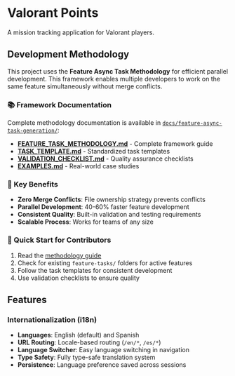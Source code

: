 # Valorant Points

A mission tracking application for Valorant players.

## Development Methodology

This project uses the **Feature Async Task Methodology** for efficient parallel development. This framework enables multiple developers to work on the same feature simultaneously without merge conflicts.

### 📚 Framework Documentation
Complete methodology documentation is available in [`docs/feature-async-task-generation/`](docs/feature-async-task-generation/):

- **[FEATURE_TASK_METHODOLOGY.md](docs/feature-async-task-generation/FEATURE_TASK_METHODOLOGY.md)** - Complete framework guide
- **[TASK_TEMPLATE.md](docs/feature-async-task-generation/TASK_TEMPLATE.md)** - Standardized task templates
- **[VALIDATION_CHECKLIST.md](docs/feature-async-task-generation/VALIDATION_CHECKLIST.md)** - Quality assurance checklists
- **[EXAMPLES.md](docs/feature-async-task-generation/EXAMPLES.md)** - Real-world case studies

### 🎯 Key Benefits
- **Zero Merge Conflicts**: File ownership strategy prevents conflicts
- **Parallel Development**: 40-60% faster feature development
- **Consistent Quality**: Built-in validation and testing requirements
- **Scalable Process**: Works for teams of any size

### 🚀 Quick Start for Contributors
1. Read the [methodology guide](docs/feature-async-task-generation/FEATURE_TASK_METHODOLOGY.md)
2. Check for existing `feature-tasks/` folders for active features
3. Follow the task templates for consistent development
4. Use validation checklists to ensure quality

## Features

### Internationalization (i18n)
- **Languages**: English (default) and Spanish
- **URL Routing**: Locale-based routing (`/en/*`, `/es/*`)
- **Language Switcher**: Easy language switching in navigation
- **Type Safety**: Fully type-safe translation system
- **Persistence**: Language preference saved across sessions